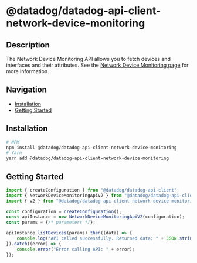 # @datadog/datadog-api-client-network-device-monitoring

## Description

The Network Device Monitoring API allows you to fetch devices and interfaces and their attributes. See the [Network Device Monitoring page](https://docs.datadoghq.com/network_monitoring/) for more information.

## Navigation

- [Installation](#installation)
- [Getting Started](#getting-started)

## Installation

```sh
# NPM
npm install @datadog/datadog-api-client-network-device-monitoring
# Yarn
yarn add @datadog/datadog-api-client-network-device-monitoring
```

## Getting Started
```ts
import { createConfiguration } from "@datadog/datadog-api-client";
import { NetworkDeviceMonitoringApiV2 } from "@datadog/datadog-api-client-network-device-monitoring";
import { v2 } from "@datadog/datadog-api-client-network-device-monitoring";

const configuration = createConfiguration();
const apiInstance = new NetworkDeviceMonitoringApiV2(configuration);
const params = {/* parameters */};

apiInstance.listDevices(params).then((data) => {
    console.log("API called successfully. Returned data: " + JSON.stringify(data));
}).catch((error) => {
    console.error("Error calling API: " + error);
});
```